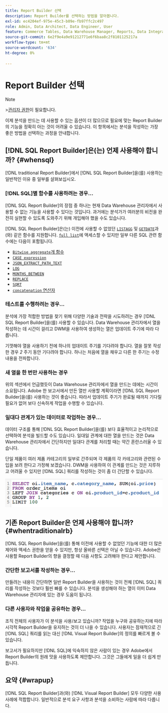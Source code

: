 ```yaml
---
title: Report Builder 선택
description: Report Builder를 선택하는 방법을 알아봅니다.
exl-id: ec4204ef-975e-45c3-b09e-fb97ffc2c497
role: Admin, Data Architect, Data Engineer, User
feature: Commerce Tables, Data Warehouse Manager, Reports, Data Integration
source-git-commit: 6e2f9e4a9e91212771e6f6baa8c2f8101125217a
workflow-type: tm+mt
source-wordcount: '634'
ht-degree: 0%

---
```


# Report Builder 선택

>[!NOTE]
>&#x200B;>[관리자 권한](../../administrator/user-management/user-management.md)이 필요합니다.

이제 분석을 만드는 데 사용할 수 있는 옵션이 더 많으므로 필요에 맞는 Report Builder의 기능을 정확히 아는 것이 어려울 수 있습니다. 이 항목에서는 분석을 작성하는 가장 좋은 방법을 선택하는 과정을 안내합니다.

## [!DNL SQL Report Builder]은(는) 언제 사용해야 합니까? {#whensql}

[!DNL traditional Report Builder]에서 [!DNL SQL Report Builder]을(를) 사용하는 일반적인 이유 중 일부를 살펴보십시오.

### [!DNL SQL]별 함수를 사용하려는 경우...

[!DNL SQL Report Builder]의 장점 중 하나는 현재 Data Warehouse 관리자에서 사용할 수 없는 기능을 사용할 수 있다는 것입니다. 과거에는 분석가가 여러분의 비전을 완전히 실현할 수 있도록 도와주기 위해 개입해야 했을 수도 있습니다.

[!DNL SQL Report Builder]은(는) 이전에 사용할 수 없었던 [`LISTAGG`](https://docs.aws.amazon.com/redshift/latest/dg/r_LISTAGG.html) 및 [`GETDATE`](https://docs.aws.amazon.com/redshift/latest/dg/r_GETDATE.html)과(와) 같은 함수를 지원합니다. [`full list`](https://docs.aws.amazon.com/redshift/latest/dg/c_SQL_functions.html)에 액세스할 수 있지만 일부 다른 SQL 관련 함수에는 다음이 포함됩니다.

* [`Bitwise aggregate`개 함수](https://docs.aws.amazon.com/redshift/latest/dg/c_bitwise_aggregate_functions.html)
* [`CASE expression`](https://docs.aws.amazon.com/redshift/latest/dg/r_CASE_function.html)
* [`JSON_EXTRACT_PATH_TEXT`](https://docs.aws.amazon.com/redshift/latest/dg/JSON_EXTRACT_PATH_TEXT.html)
* [`LOG`](https://docs.aws.amazon.com/redshift/latest/dg/r_LOG.html)
* [`MONTHS_BETWEEN`](https://docs.aws.amazon.com/redshift/latest/dg/r_MONTHS_BETWEEN_function.html)
* [`REPLACE`](https://docs.aws.amazon.com/redshift/latest/dg/r_REPLACE.html)
* [`SQRT`](https://docs.aws.amazon.com/redshift/latest/dg/r_SQRT.html)
* [`concatenation` 연산자](https://docs.aws.amazon.com/redshift/latest/dg/r_concat_op.html)

### 테스트를 수행하려는 경우...

분석에 가장 적합한 방법을 찾기 위해 다양한 기술과 전략을 시도하려는 경우 [!DNL SQL Report Builder]을(를) 사용할 수 있습니다. Data Warehouse 관리자에서 열을 작성하는 데 시간이 걸리고 DWM을 사용하여 생성하는 열은 업데이트 주기에 따라 다릅니다.

기껏해야 열을 사용하기 전에 하나의 업데이트 주기를 기다려야 합니다. 열을 잘못 작성한 경우 *2* 주기 동안 기다려야 합니다. 하나는 처음에 열을 채우고 다른 한 주기는 수정 내용을 전파합니다.

### 새 열을 한 번만 사용하는 경우

위의 섹션에서 언급했듯이 Data Warehouse 관리자에서 열을 만드는 데에는 시간이 소요됩니다. Adobe 한 보고서에서 만든 열만 사용할 계획이라면 [!DNL SQL Report Builder]을(를) 사용하는 것이 좋습니다. 따라서 업데이트 주기가 완료될 때까지 기다릴 필요가 없어 보다 신속하게 작업을 수행할 수 있습니다.

### 일대다 관계가 있는 데이터로 작업하는 경우...

데이터 구조를 통해 [!DNL SQL Report Builder]을(를) 보다 효율적이고 논리적으로 선택하여 분석을 빌드할 수도 있습니다. 일대일 관계에 대한 열을 만드는 것은 Data Warehouse 관리자에서 간단하지만 일대다 관계를 처리할 때는 약간 혼란스러울 수 있습니다.

단일 제품이 여러 제품 카테고리의 일부로 간주되며 각 제품의 각 카테고리와 관련된 수입을 보려 한다고 가정해 보겠습니다. DWM을 사용하여 이 관계를 만드는 것은 지루하고 어려울 수 있지만 [!DNL SQL] 쿼리를 작성하는 것이 좀 더 간단할 수 있습니다.

![](../../assets/When_should_I_use_the_RB_2.png)

## 기존 Report Builder은 언제 사용해야 합니까? {#whentraditionalrb}

[!DNL SQL Report Builder]을(를) 통해 이전에 사용할 수 없었던 기능에 대한 더 많은 제어와 액세스 권한을 얻을 수 있지만, 항상 올바른 선택은 아닐 수 있습니다. Adobe은 사용할 Report Builder의 향을 결정할 때 다음 사항도 고려해야 한다고 제안합니다.

### 간단한 보고서를 작성하는 경우...

만들려는 내용이 간단하면 일반 Report Builder을 사용하는 것이 전체 [!DNL SQL] 쿼리를 작성하는 것보다 훨씬 빠를 수 있습니다. 분석을 생성해야 하는 열이 이미 Data Warehouse 관리자에 있는 경우 도움이 됩니다.

### 다른 사용자와 작업을 공유하는 경우...

조직 전체의 사용자가 이 분석을 사용/보고 있습니까? 작업을 누구와 공유하는지에 따라 시각적 Report Builder을 유지하는 것이 더 나을 수 있습니다. 사용자는 잠재적으로 긴 [!DNL SQL] 쿼리를 읽는 대신 [!DNL Visual Report Builder]의 정의를 빠르게 볼 수 있습니다.

보고서가 필요하지만 [!DNL SQL]에 익숙하지 않은 사람이 있는 경우 Adobe에서 Report Builder의 원래 맛을 사용하도록 제안합니다. 그것은 그들에게 일을 더 쉽게 만듭니다.

## 요약 {#wrapup}

[!DNL SQL Report Builder]과(와) [!DNL Visual Report Builder] 모두 다양한 사용 사례에 적합합니다. 일반적으로 분석 요구 사항과 분석을 소비하는 사람에 따라 다릅니다.
